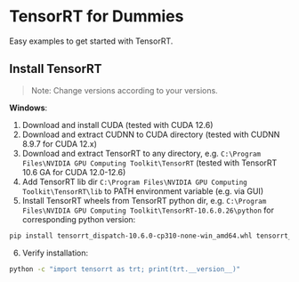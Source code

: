 # TensorRT for Dummies

Easy examples to get started with TensorRT.

## Install TensorRT

>Note: Change versions according to your versions.

**Windows**:

1. Download and install CUDA (tested with CUDA 12.6)
2. Download and extract CUDNN to CUDA directory (tested with CUDNN 8.9.7 for CUDA 12.x)
3. Download and extract TensorRT to any directory, e.g. ``C:\Program Files\NVIDIA GPU Computing Toolkit\TensorRT`` (tested with TensorRT 10.6 GA for CUDA 12.0-12.6)
4. Add TensorRT lib dir `C:\Program Files\NVIDIA GPU Computing Toolkit\TensorRT\lib` to PATH environment variable (e.g. via GUI)
5. Install TensorRT wheels from TensorRT python dir, e.g. `C:\Program Files\NVIDIA GPU Computing Toolkit\TensorRT-10.6.0.26\python` for corresponding python version:

```bash
pip install tensorrt_dispatch-10.6.0-cp310-none-win_amd64.whl tensorrt_lean-10.6.0-cp310-none-win_amd64.whl tensorrt-10.6.0-cp310-none-win_amd64.whl
```	
6. Verify installation:

```bash
python -c "import tensorrt as trt; print(trt.__version__)"
```
